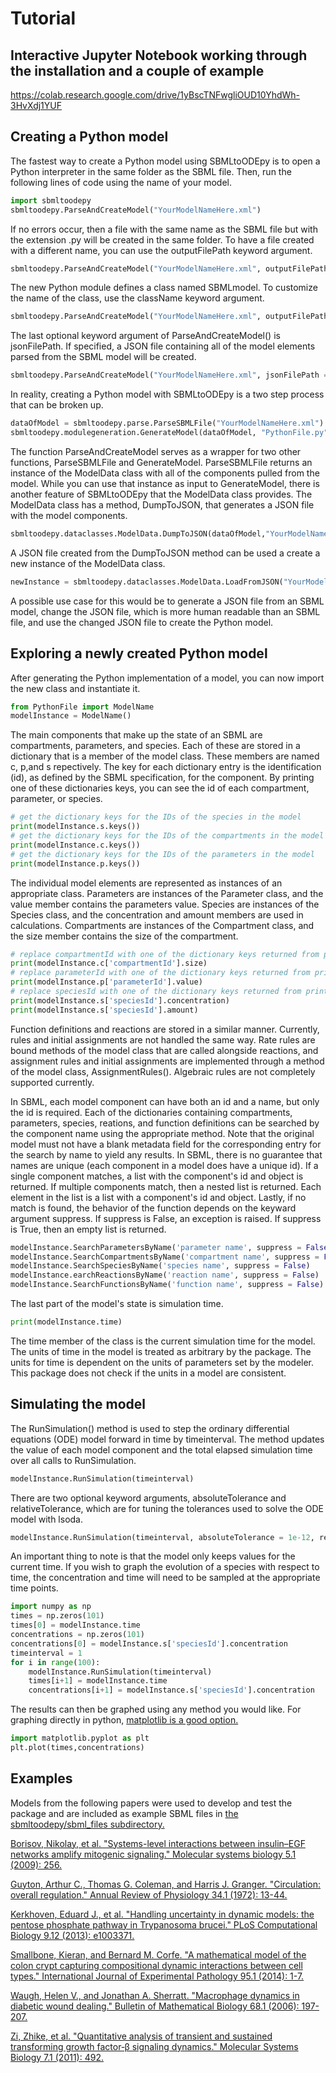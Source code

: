 # Tutorial

## Interactive Jupyter Notebook working through the installation and a couple of example
https://colab.research.google.com/drive/1yBscTNFwgliOUD10YhdWh-3HvXdj1YUF

## Creating a Python model

The fastest way to create a Python model using SBMLtoODEpy is to open a Python interpreter in the same folder as the SBML file. Then, run the following lines of code using the name of your model.

```python
import sbmltoodepy
sbmltoodepy.ParseAndCreateModel("YourModelNameHere.xml")
```

If no errors occur, then a file with the same name as the SBML file but with the extension .py will be created in the same folder. To have a file created with a different name, you can use the outputFilePath keyword argument.

```python
sbmltoodepy.ParseAndCreateModel("YourModelNameHere.xml", outputFilePath = "PythonFile.py")
```

The new Python module defines a class named SBMLmodel. To customize the name of the class, use the className keyword argument.

```python
sbmltoodepy.ParseAndCreateModel("YourModelNameHere.xml", outputFilePath = "PythonFile.py", className = "ModelName")
```

The last optional keyword argument of ParseAndCreateModel() is jsonFilePath. If specified, a JSON file containing all of the model elements parsed from the SBML model will be created.

```python
sbmltoodepy.ParseAndCreateModel("YourModelNameHere.xml", jsonFilePath = "YourModelNameHere.json", outputFilePath = "PythonFile.py", className = "ModelName")
```

In reality, creating a Python model with SBMLtoODEpy is a two step process that can be broken up.

```python
dataOfModel = sbmltoodepy.parse.ParseSBMLFile("YourModelNameHere.xml")
sbmltoodepy.modulegeneration.GenerateModel(dataOfModel, "PythonFile.py", objectName = "ModelName")
```

The function ParseAndCreateModel serves as a wrapper for two other functions, ParseSBMLFile and GenerateModel.
ParseSBMLFile returns an instance of the ModelData class with all of the components pulled from the model.
While you can use that instance as input to GenerateModel, there is another feature of SBMLtoODEpy that the ModelData class provides.
The ModelData class has a method, DumpToJSON, that generates a JSON file with the model components.

```python
sbmltoodepy.dataclasses.ModelData.DumpToJSON(dataOfModel,"YourModelNameHere.json")
```

A JSON file created from the DumpToJSON method can be used a create a new instance of the ModelData class.

```python
newInstance = sbmltoodepy.dataclasses.ModelData.LoadFromJSON("YourModelNameHere.json")
```

A possible use case for this would be to generate a JSON file from an SBML model, change the JSON file, which is more human readable than an SBML file, and use the changed JSON file to create the Python model.


## Exploring a newly created Python model

After generating the Python implementation of a model, you can now import the new class and instantiate it.

```python
from PythonFile import ModelName
modelInstance = ModelName()
```

The main components that make up the state of an SBML are compartments, parameters, and species. Each of these are stored in a dictionary that is a member of the model class. These members are named c, p,and s repectively.
The key for each dictionary entry is the identification (id), as defined by the SBML specification, for the component. By printing one of these dictionaries keys, you can see the id of each compartment, parameter, or species.

```python
# get the dictionary keys for the IDs of the species in the model
print(modelInstance.s.keys())
# get the dictionary keys for the IDs of the compartments in the model
print(modelInstance.c.keys())
# get the dictionary keys for the IDs of the parameters in the model
print(modelInstance.p.keys())
```

The individual model elements are represented as instances of an appropriate class. Parameters are instances of the Parameter class, and the value member contains the parameters value.
Species are instances of the Species class, and the concentration and amount members are used in calculations. Compartments are instances of the Compartment class, and the size member contains the size of the compartment.

```python
# replace compartmentId with one of the dictionary keys returned from print(modelInstance.c.keys())
print(modelInstance.c['compartmentId'].size) 
# replace parameterId with one of the dictionary keys returned from print(modelInstance.p.keys())
print(modelInstance.p['parameterId'].value)
# replace speciesId with one of the dictionary keys returned from print(modelInstance.s.keys())
print(modelInstance.s['speciesId'].concentration)
print(modelInstance.s['speciesId'].amount)
```

Function definitions and reactions are stored in a similar manner.
Currently, rules and initial assignments are not handled the same way.
Rate rules are bound methods of the model class that are called alongside reactions, and assignment rules and initial assignments are implemented through a method of the model class, AssignmentRules().
Algebraic rules are not completely supported currently.

In SBML, each model component can have both an id and a name, but only the id is required. 
Each of the dictionaries containing compartments, parameters, species, reations, and function definitions can be searched by the component name using the appropriate method. Note that the original model must not have a blank metadata field for the corresponding entry for the search by name to yield any results. In SBML, there is no guarantee that names are unique (each component in a model does have a unique id). If a single component matches, a list with the component's id and object is returned.
If multiple components match, then a nested list is returned. Each element in the list is a list with a component's id and object.
Lastly, if no match is found, the behavior of the function depends on the keyward argument suppress. If suppress is False, an exception is raised. If suppress is True, then an empty list is returned.

```python
modelInstance.SearchParametersByName('parameter name', suppress = False)
modelInstance.SearchCompartmentsByName('compartment name', suppress = False)
modelInstance.SearchSpeciesByName('species name', suppress = False)
modelInstance.earchReactionsByName('reaction name', suppress = False)
modelInstance.SearchFunctionsByName('function name', suppress = False)
```

The last part of the model's state is simulation time.

```python
print(modelInstance.time)
```

The time member of the class is the current simulation time for the model. The units of time in the model is treated as arbitrary by the package. The units for time is dependent on the units of parameters set by the modeler. This package does not check if the units in a model are consistent.

## Simulating the model

The RunSimulation() method is used to step the ordinary differential equations (ODE) model forward in time by timeinterval. The method updates the value of each model component and the total elapsed simulation time over all calls to RunSimulation. 

```python
modelInstance.RunSimulation(timeinterval)
```

There are two optional keyword arguments, absoluteTolerance and relativeTolerance, which are for tuning the tolerances used to solve the ODE model with lsoda.

```python
modelInstance.RunSimulation(timeinterval, absoluteTolerance = 1e-12, relativeTolerance = 1e-6)
```

An important thing to note is that the model only keeps values for the current time. If you wish to graph the evolution of a species with respect to time, the concentration and time will need to be sampled at the appropriate time points.

```python
import numpy as np
times = np.zeros(101)
times[0] = modelInstance.time
concentrations = np.zeros(101)
concentrations[0] = modelInstance.s['speciesId'].concentration
timeinterval = 1
for i in range(100):
	modelInstance.RunSimulation(timeinterval)
	times[i+1] = modelInstance.time
	concentrations[i+1] = modelInstance.s['speciesId'].concentration
```

The results can then be graphed using any method you would like. For graphing directly in python, [matplotlib is a good option.](https://matplotlib.org/)

```python
import matplotlib.pyplot as plt
plt.plot(times,concentrations)
```

## Examples
Models from the following papers were used to develop and test the package and are included as example SBML files in [the sbmltoodepy/sbml_files subdirectory.](https://github.com/SMRuggiero/sbmltoodepy/tree/master/sbmltoodepy/sbml_files)

[Borisov, Nikolay, et al. "Systems-level interactions between insulin–EGF networks amplify mitogenic signaling." Molecular systems biology 5.1 (2009): 256.][1]

[Guyton, Arthur C., Thomas G. Coleman, and Harris J. Granger. "Circulation: overall regulation." Annual Review of Physiology 34.1 (1972): 13-44.][2]

[Kerkhoven, Eduard J., et al. "Handling uncertainty in dynamic models: the pentose phosphate pathway in Trypanosoma brucei." PLoS Computational Biology 9.12 (2013): e1003371.][3]

[Smallbone, Kieran, and Bernard M. Corfe. "A mathematical model of the colon crypt capturing compositional dynamic interactions between cell types." International Journal of Experimental Pathology 95.1 (2014): 1-7.][4]

[Waugh, Helen V., and Jonathan A. Sherratt. "Macrophage dynamics in diabetic wound dealing." Bulletin of Mathematical Biology 68.1 (2006): 197-207.][5]

[Zi, Zhike, et al. "Quantitative analysis of transient and sustained transforming growth factor‐β signaling dynamics." Molecular Systems Biology 7.1 (2011): 492.][6]

[1]: https://doi.org/10.1038/msb.2009.19
[2]: https://doi.org/10.1146/annurev.ph.34.030172.000305
[3]: https://doi.org/10.1371/journal.pcbi.1003371
[4]: https://dx.doi.org/10.1111%2Fiep.12062
[5]: https://doi.org/10.1007/s11538-005-9022-3
[6]: https://doi.org/10.1038/msb.2011.22
